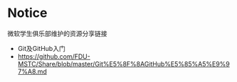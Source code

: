 # Notice

微软学生俱乐部维护的资源分享链接

- Git及GitHub入门
- https://github.com/FDU-MSTC/Share/blob/master/Git%E5%8F%8AGitHub%E5%85%A5%E9%97%A8.md
